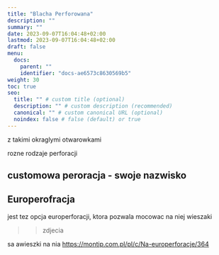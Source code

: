 ```yaml
---
title: "Blacha Perforowana"
description: ""
summary: ""
date: 2023-09-07T16:04:48+02:00
lastmod: 2023-09-07T16:04:48+02:00
draft: false
menu:
  docs:
    parent: ""
    identifier: "docs-ae6573c8630569b5"
weight: 30
toc: true
seo:
  title: "" # custom title (optional)
  description: "" # custom description (recommended)
  canonical: "" # custom canonical URL (optional)
  noindex: false # false (default) or true
---
```


z takimi okraglymi otwarowkami

rozne rodzaje perforacji

## customowa peroracja - swoje nazwisko



## Europerofracja
jest tez opcja europerforacji, ktora pozwala mocowac na niej wieszaki
>> zdjecia

sa awieszki na nia
https://montip.com.pl/pl/c/Na-europerforacje/364
